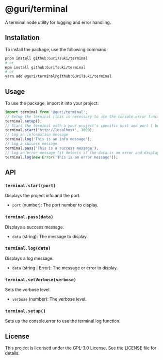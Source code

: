 # @guri/terminal

A terminal node utility for logging and error handling.

## Installation

To install the package, use the following command:

```bash
pnpm install github:GuriTsuki/terminal
# or
npm install github:GuriTsuki/terminal
# or
yarn add @guri/terminal@github:GuriTsuki/terminal
```

## Usage

To use the package, import it into your project:

```javascript
import terminal from '@guri/terminal';
// Setup the terminal (this is necessary to use the console.error function)
terminal.setup();
// Start the terminal with a your project's specific host and port ( both are optional) its only used for the project info
terminal.start('http://localhost', 3000);
// Log an information message
terminal.log('This is an info message');
// Log a success message
terminal.pass('This is a success message');
// Log an error message (it detects if the data is an error and display it with the terminal.error function)
terminal.log(new Error('This is an error message'));
```

## API

### `terminal.start(port)`

Displays the project info and the port.

- `port` (number): The port number to display.

### `terminal.pass(data)`

Displays a success message.

- `data` (string): The message to display.

### `terminal.log(data)`

Displays a log message.

- `data` (string | Error): The message or error to display.

### `terminal.setVerbose(verbose)`

Sets the verbose level.

- `verbose` (number): The verbose level.

### `terminal.setup()`

Sets up the console.error to use the terminal.log function.

## License

This project is licensed under the GPL-3.0 License. See the [LICENSE](./LICENSE) file for details.

